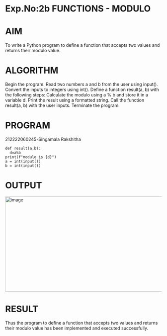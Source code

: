 # Exp.No:2b FUNCTIONS - MODULO
# AIM
To write a Python program to define a function that accepts two values and returns their modulo value.

# ALGORITHM
Begin the program. Read two numbers a and b from the user using input(). Convert the inputs to integers using int(). Define a function result(a, b) with the following steps: Calculate the modulo using a % b and store it in a variable d. Print the result using a formatted string. Call the function result(a, b) with the user inputs. Terminate the program.

# PROGRAM
212222060245-Singamala Rakshitha
~~~
def result(a,b):
  d=a%b
print(f"modulo is {d}")
a = int(input())
b = int(input())
~~~

# OUTPUT
<img width="1193" height="306" alt="image" src="https://github.com/user-attachments/assets/7d0251a8-5471-4ff0-b5df-c88ef0031d10" />

# RESULT
Thus the program to define a function that accepts two values and returns their modulo value has been implemented and executed successfully.
